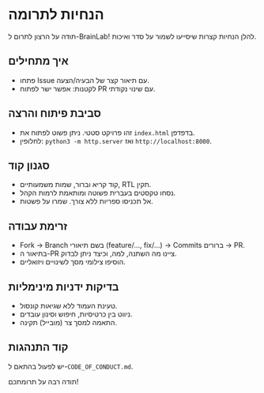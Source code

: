 # הנחיות לתרומה

תודה על הרצון לתרום ל-BrainLab! להלן הנחיות קצרות שיסייעו לשמור על סדר ואיכות.

## איך מתחילים

- פתחו Issue עם תיאור קצר של הבעיה/הצעה.
- לקטנות: אפשר ישר לפתוח PR עם שינוי נקודתי.

## סביבת פיתוח והרצה

- זהו פרויקט סטטי. ניתן פשוט לפתוח את `index.html` בדפדפן.
- לחלופין: `python3 -m http.server` ואז `http://localhost:8000`.

## סגנון קוד

- קוד קריא וברור, שמות משמעותיים, RTL תקין.
- נסחו טקסטים בעברית פשוטה ומותאמת לרמות הקהל.
- אל תכניסו ספריות ללא צורך. שמרו על פשטות.

## זרימת עבודה

- Fork → Branch בשם תיאורי (feature/..., fix/...) → Commits ברורים → PR.
- בתיאור ה-PR ציינו מה השתנה, למה, וכיצד ניתן לבדוק.
- הוסיפו צילומי מסך לשינויים ויזואליים.

## בדיקות ידניות מינימליות

- טעינת העמוד ללא שגיאות קונסול.
- ניווט בין כרטיסיות, חיפוש וסינון עובדים.
- התאמה למסך צר (מובייל) תקינה.

## קוד התנהגות

יש לפעול בהתאם ל-`CODE_OF_CONDUCT.md`.

תודה רבה על תרומתכם!
